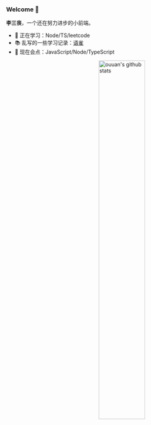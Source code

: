 ### Welcome 👋

**李三丧**，一个还在努力进步的小前端。
- 🤔  正在学习：Node/TS/leetcode
- 📚  乱写的一些学习记录：[语雀](https://www.yuque.com/lisansang)
- 🔧  现在会点：JavaScript/Node/TypeScript
<img align="right" alt="ouuan's github stats" width="50%" src="https://github-readme-stats.vercel.app/api?username=lisansang&show_icons=true&theme=merko">
